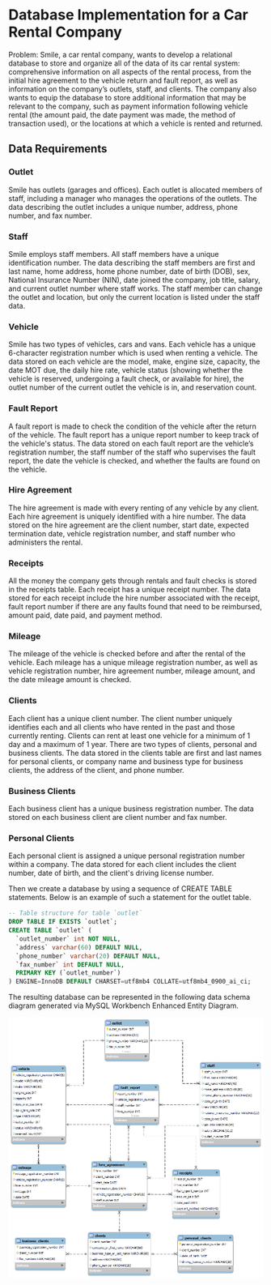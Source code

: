 # Database Implementation for a Car Rental Company

Problem: Smile, a car rental company, wants to develop a relational database to store and organize all of the data of its car rental system: comprehensive information on all aspects of the rental process, from the initial hire agreement to the vehicle return and fault report, as well as information on the company’s outlets, staff, and clients. The company also wants to equip the database to store additional information that may be relevant to the company, such as payment information following vehicle rental (the amount paid, the date payment was made, the method of transaction used), or the locations at which a vehicle is rented and returned.

## Data Requirements
### Outlet 
Smile has outlets (garages and offices). Each outlet is allocated members of staff, including a manager who manages the operations of the outlets. The data describing the outlet includes a unique number, address, phone number, and fax number. 

### Staff
Smile employs staff members. All staff members have a unique identification number. The data describing the staff members are first and last name, home address, home phone number, date of birth (DOB), sex, National Insurance Number (NIN), date joined the company, job title, salary, and current outlet number where staff works. The staff member can change the outlet and location, but only the current location is listed under the staff data.

### Vehicle
Smile has two types of vehicles, cars and vans. Each vehicle has a unique 6-character registration number which is used when renting a vehicle. The data stored on each vehicle are the model, make, engine size, capacity, the date MOT due, the daily hire rate, vehicle status (showing whether the vehicle is reserved, undergoing a fault check, or available for hire), the outlet number of the current outlet the vehicle is in, and reservation count.

### Fault Report 
A fault report is made to check the condition of the vehicle after the return of the vehicle. The fault report has a unique report number to keep track of the vehicle's status. The data stored on each fault report are the vehicle’s registration number, the staff number of the staff who supervises the fault report, the date the vehicle is checked, and whether the faults are found on the vehicle. 

### Hire Agreement 
The hire agreement is made with every renting of any vehicle by any client. Each hire agreement is uniquely identified with a hire number. The data stored on the hire agreement are the client number, start date, expected termination date, vehicle registration number, and staff number who administers the rental. 

### Receipts
All the money the company gets through rentals and fault checks is stored in the receipts table. Each receipt has a unique receipt number. The data stored for each receipt include the hire number associated with the receipt, fault report number if there are any faults found that need to be reimbursed, amount paid, date paid, and payment method.

### Mileage
The mileage of the vehicle is checked before and after the rental of the vehicle. Each mileage has a unique mileage registration number, as well as vehicle registration number, hire agreement number, mileage amount, and the date mileage amount is checked.

### Clients
Each client has a unique client number. The client number uniquely identifies each and all clients who have rented in the past and those currently renting. Clients can rent at least one vehicle for a minimum of 1 day and a maximum of 1 year. There are two types of clients, personal and business clients. The data stored in the clients table are first and last names for personal clients, or company name and business type for business clients, the address of the client, and phone number. 

### Business Clients
Each business client has a unique business registration number. The data stored on each business client are client number and fax number.

### Personal Clients
Each personal client is assigned a unique personal registration number within a company. The data stored for each client includes the client number, date of birth, and the client's driving license number.

Then we create a database by using a sequence of CREATE TABLE statements. Below is an example of such a statement for the outlet table.
```sql
-- Table structure for table `outlet`
DROP TABLE IF EXISTS `outlet`;
CREATE TABLE `outlet` (
  `outlet_number` int NOT NULL,
  `address` varchar(60) DEFAULT NULL,
  `phone_number` varchar(20) DEFAULT NULL,
  `fax_number` int DEFAULT NULL,
  PRIMARY KEY (`outlet_number`)
) ENGINE=InnoDB DEFAULT CHARSET=utf8mb4 COLLATE=utf8mb4_0900_ai_ci;
```

The resulting database can be represented in the following data schema diagram generated via MySQL Workbench Enhanced Entity Diagram.
<p align="center">
  <imgsrc="images/EER_1.PNG">
</p>

![alt text](https://github.com/normatovbekzod/car-rental-sql-database/blob/main/images/EER_1.png)
